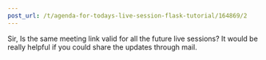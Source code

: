 ```yaml
---
post_url: /t/agenda-for-todays-live-session-flask-tutorial/164869/2
---
```

Sir, Is the same meeting link valid for all the future live sessions? It would be really helpful if you could share the updates through mail.